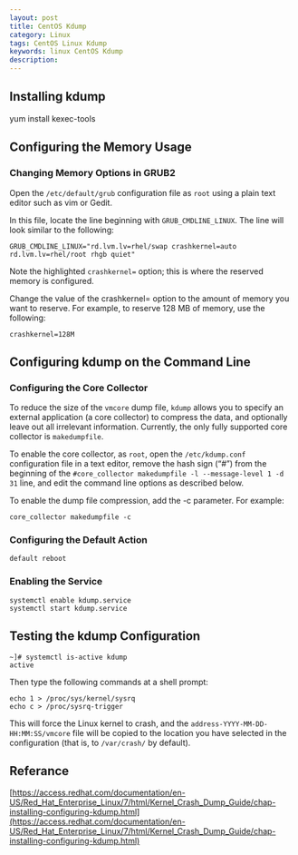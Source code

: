 ```yaml
---
layout: post
title: CentOS Kdump
category: Linux
tags: CentOS Linux Kdump
keywords: linux CentOS Kdump
description: 
---
```


## Installing kdump

yum install kexec-tools

## Configuring the Memory Usage

### Changing Memory Options in GRUB2

Open the `/etc/default/grub` configuration file as `root` using a plain text editor such as vim or Gedit.

In this file, locate the line beginning with `GRUB_CMDLINE_LINUX`. The line will look similar to the following:

```
GRUB_CMDLINE_LINUX="rd.lvm.lv=rhel/swap crashkernel=auto rd.lvm.lv=rhel/root rhgb quiet"
```

Note the highlighted `crashkernel=` option; this is where the reserved memory is configured.

Change the value of the crashkernel= option to the amount of memory you want to reserve. For example, to reserve 128 MB of memory, use the following:

```
crashkernel=128M
```

## Configuring kdump on the Command Line

### Configuring the Core Collector

To reduce the size of the `vmcore` dump file, `kdump` allows you to specify an external application (a core collector) to compress the data, and optionally leave out all irrelevant information. Currently, the only fully supported core collector is `makedumpfile`.

To enable the core collector, as `root`, open the `/etc/kdump.conf` configuration file in a text editor, remove the hash sign (“#”) from the beginning of the `#core_collector makedumpfile -l --message-level 1 -d 31` line, and edit the command line options as described below. 

To enable the dump file compression, add the -c parameter. For example:

```
core_collector makedumpfile -c
```

### Configuring the Default Action

`default reboot`

### Enabling the Service

```
systemctl enable kdump.service
systemctl start kdump.service
```

## Testing the kdump Configuration

```
~]# systemctl is-active kdump
active
```

Then type the following commands at a shell prompt:

```
echo 1 > /proc/sys/kernel/sysrq
echo c > /proc/sysrq-trigger
```

This will force the Linux kernel to crash, and the `address-YYYY-MM-DD-HH:MM:SS/vmcore` file will be copied to the location you have selected in the configuration (that is, to `/var/crash/` by default). 

## Referance
[https://access.redhat.com/documentation/en-US/Red_Hat_Enterprise_Linux/7/html/Kernel_Crash_Dump_Guide/chap-installing-configuring-kdump.html](https://access.redhat.com/documentation/en-US/Red_Hat_Enterprise_Linux/7/html/Kernel_Crash_Dump_Guide/chap-installing-configuring-kdump.html)